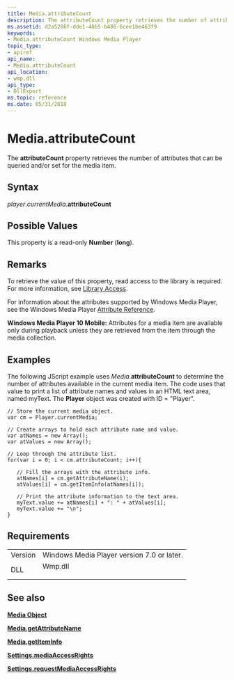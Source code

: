 ```yaml
---
title: Media.attributeCount
description: The attributeCount property retrieves the number of attributes that can be queried and/or set for the media item.
ms.assetid: d2a5286f-dde1-48b5-b486-6cee1be463f9
keywords:
- Media.attributeCount Windows Media Player
topic_type:
- apiref
api_name:
- Media.attributeCount
api_location:
- wmp.dll
api_type:
- DllExport
ms.topic: reference
ms.date: 05/31/2018
---
```


# Media.attributeCount

The **attributeCount** property retrieves the number of attributes that can be queried and/or set for the media item.

## Syntax

*player*.*currentMedia*.**attributeCount**

## Possible Values

This property is a read-only **Number** (**long**).

## Remarks

To retrieve the value of this property, read access to the library is required. For more information, see [Library Access](library-access.md).

For information about the attributes supported by Windows Media Player, see the Windows Media Player [Attribute Reference](attribute-reference.md).

**Windows Media Player 10 Mobile:** Attributes for a media item are available only during playback unless they are retrieved from the item through the media collection.

## Examples

The following JScript example uses *Media*.**attributeCount** to determine the number of attributes available in the current media item. The code uses that value to print a list of attribute names and values in an HTML text area, named myText. The **Player** object was created with ID = "Player".


```JScript
// Store the current media object.
var cm = Player.currentMedia;

// Create arrays to hold each attribute name and value.
var atNames = new Array();
var atValues = new Array();

// Loop through the attribute list.   
for(var i = 0; i < cm.attributeCount; i++){

   // Fill the arrays with the attribute info.
   atNames[i] = cm.getAttributeName(i);
   atValues[i] = cm.getItemInfo(atNames[i]);

   // Print the attribute information to the text area.
   myText.value += atNames[i] + ": " + atValues[i];
   myText.value += "\n";
}
```



## Requirements



|                    |                                                                                    |
|--------------------|------------------------------------------------------------------------------------|
| Version<br/> | Windows Media Player version 7.0 or later.<br/>                              |
| DLL<br/>     | <dl> <dt>Wmp.dll</dt> </dl> |



## See also

<dl> <dt>

[**Media Object**](media-object.md)
</dt> <dt>

[**Media.getAttributeName**](media-getattributename.md)
</dt> <dt>

[**Media.getItemInfo**](media-getiteminfo.md)
</dt> <dt>

[**Settings.mediaAccessRights**](settings-mediaaccessrights.md)
</dt> <dt>

[**Settings.requestMediaAccessRights**](settings-requestmediaaccessrights.md)
</dt> </dl>

 

 





